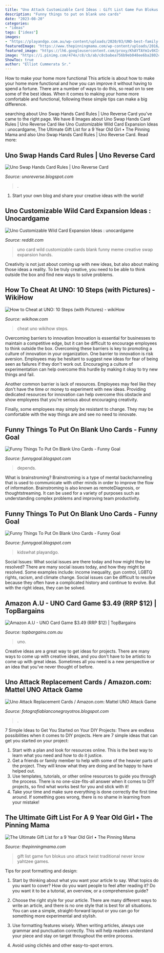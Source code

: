 ```yaml
---
title: "Uno Attack Customizable Card Ideas : Gift List Game Fun Blokus Uno Attack Twist Traditional Never Know Yahtzee Games"
description: "Funny things to put on blank uno cards"
date: "2023-08-20"
categories:
- "ideas"
tags: ["ideas"]
images:
- "https://playandgo.com.au/wp-content/uploads/2020/03/UNO-best-family-card-game-1-630x826.jpg"
featuredImage: "https://www.thepinningmama.com/wp-content/uploads/2016/03/Game-Gift-Ideas-9-Year-Old-Girl.jpg"
featured_image: "https://lh6.googleusercontent.com/proxy/KhAYTAYm1v9XIsXoHK8bM6Ah1qXYVjTlN3yK4_8ouXDorj-477M8DY0GP6TyrZdiyxqNh_wfxU515UlxKjllGTKJxS42qtLViQCNnbSG=w1200-h630-p-k-no-nu"
image: "https://i.pinimg.com/474x/c8/cb/ab/c8cbabea756b9eb048ee6ba2802cc67c.jpg"
ShowToc: true
author: "Elliot Cummerata Sr."
---
```



How to make your home more functional
This article is about how to make your home more functional and how you can improve it without having to spend a fortune. There are a number of ways to do this, so read on to see some of the best ideas. When it comes to making your home more comfortable and functional, following these simple tips can make a big difference.

	

		
searching about Uno Swap Hands Card Rules | Uno Reverse Card you've came to the right page. We have 8 Images about Uno Swap Hands Card Rules | Uno Reverse Card like Uno Customizable Wild Card Expansion Ideas : unocardgame, The Ultimate Gift List for a 9 Year Old Girl • The Pinning Mama and also Uno Swap Hands Card Rules | Uno Reverse Card. Read more:
		
    
## Uno Swap Hands Card Rules | Uno Reverse Card

<img loading=lazy src="https://i.pinimg.com/474x/c8/cb/ab/c8cbabea756b9eb048ee6ba2802cc67c.jpg" onerror="this.onerror=null;this.src='https://tse2.mm.bing.net/th?id=OIP.66nCJn9E7uMkMzjsh6VgcQAAAA&amp;pid=15.1';" alt="Uno Swap Hands Card Rules | Uno Reverse Card">

_Source: unoreverse.blogspot.com_

>. 

	

1. Start your own blog and share your creative ideas with the world!

    
## Uno Customizable Wild Card Expansion Ideas : Unocardgame

<img loading=lazy src="https://external-preview.redd.it/mwk0Sgy3Be5-8n5JP1S112ximFIwPk2d4NWfw3Z9qZY.jpg?auto=webp&amp;s=c0c487fcdb557e37b4705b3ad29c05d443d33869" onerror="this.onerror=null;this.src='https://tse2.mm.bing.net/th?id=OIP.yMur6nVrnrBI7muigCzGfAAAAA&amp;pid=15.1';" alt="Uno Customizable Wild Card Expansion Ideas : unocardgame">

_Source: reddit.com_

>uno card wild customizable cards blank funny meme creative swap expansion hands. 

	

Creativity is not just about coming up with new ideas, but also about making those ideas a reality. To be truly creative, you need to be able to think outside the box and find new ways to solve problems.

    
## How To Cheat At UNO: 10 Steps (with Pictures) - WikiHow

<img loading=lazy src="http://www.wikihow.com/images/d/d2/Cheat-uno-Step-6.jpg" onerror="this.onerror=null;this.src='https://tse2.mm.bing.net/th?id=OIP.5UNx9wrLZahKkJocb6gungHaE7&amp;pid=15.1';" alt="How to Cheat at UNO: 10 Steps (with Pictures) - wikiHow">

_Source: wikihow.com_

>cheat uno wikihow steps. 

	

Overcoming barriers to innovation
Innovation is essential for businesses to maintain a competitive edge, but it can be difficult to encourage employees to think outside the box. Overcoming these barriers is key to promoting a culture of innovation in your organization.
One barrier to innovation is risk aversion. Employees may be hesitant to suggest new ideas for fear of being seen as failures if they don't work out. Encouraging a culture of experimentation can help overcome this hurdle by making it okay to try new things and fail.

Another common barrier is lack of resources. Employees may feel like they don't have the time or money to experiment with new ideas. Providing dedicated resources for innovation can help overcome this obstacle and show employees that you're serious about encouraging creativity.

Finally, some employees may simply be resistant to change. They may be comfortable with the way things are and see no need to innovate.

    
## Funny Things To Put On Blank Uno Cards - Funny Goal

<img loading=lazy src="https://playandgo.com.au/wp-content/uploads/2020/03/UNO-best-family-card-game-1-630x826.jpg" onerror="this.onerror=null;this.src='https://tse4.mm.bing.net/th?id=OIP.0f-jq31JM5Bta1lC4_gGxAHaJt&amp;pid=15.1';" alt="Funny Things To Put On Blank Uno Cards - Funny Goal">

_Source: funnygoal.blogspot.com_

>depends. 

	

What is brainstroming?
Brainstroming is a type of mental backchanneling that is used to communicate with other minds in order to improve the flow of information. Brainstroming is also known as remoteDiagnosis, or thoughtstreaming. It can be used for a variety of purposes such as understanding complex problems and improving team productivity.

    
## Funny Things To Put On Blank Uno Cards - Funny Goal

<img loading=lazy src="https://playandgo.com.au/wp-content/uploads/2020/03/UNO-best-family-card-game3.jpg" onerror="this.onerror=null;this.src='https://tse4.mm.bing.net/th?id=OIP.4E1JhB73zoMDu-HZwQgZ4gHaJ4&amp;pid=15.1';" alt="Funny Things To Put On Blank Uno Cards - Funny Goal">

_Source: funnygoal.blogspot.com_

>kidswhat playandgo. 

	

Social Issues: What social issues are there today and how might they be resolved?
There are many social issues today, and how they might be resolved. Some examples include: income inequality, gun control, LGBTQ rights, racism, and climate change. Social issues can be difficult to resolve because they often have a complicated history and continue to evolve. But with the right ideas, they can be solved.

    
## Amazon A.U - UNO Card Game $3.49 (RRP $12) | TopBargains

<img loading=lazy src="https://d2hzvxamqgodh.cloudfront.net/sites/default/files/dealimage/uno_0.gif" onerror="this.onerror=null;this.src='https://tse2.mm.bing.net/th?id=OIP.YTV_UEe5_uQ_PYG-fh9K9AAAAA&amp;pid=15.1';" alt="Amazon A.U - UNO Card Game $3.49 (RRP $12) | TopBargains">

_Source: topbargains.com.au_

>uno. 

	

Creative ideas are a great way to get ideas for projects. There are many ways to come up with creative ideas, and you don't have to be artistic to come up with great ideas. Sometimes all you need is a new perspective or an idea that you've never thought of before.

    
## Uno Attack Replacement Cards / Amazon.com: Mattel UNO Attack Game

<img loading=lazy src="https://lh6.googleusercontent.com/proxy/KhAYTAYm1v9XIsXoHK8bM6Ah1qXYVjTlN3yK4_8ouXDorj-477M8DY0GP6TyrZdiyxqNh_wfxU515UlxKjllGTKJxS42qtLViQCNnbSG=w1200-h630-p-k-no-nu" onerror="this.onerror=null;this.src='https://tse1.mm.bing.net/th?id=OIP.aaxyKNRWThggGxAIpD1g_QAAAA&amp;pid=15.1';" alt="Uno Attack Replacement Cards / Amazon.com: Mattel UNO Attack Game">

_Source: fotografiablanconegroyotros.blogspot.com_

>. 

	

7 Simple Ideas to Get You Started on Your DIY Projects:
There are endless possibilities when it comes to DIY projects. Here are 7 simple ideas that can get you started on your project:
1. Start with a plan and look for resources online. This is the best way to learn what you need and how to do it justice.
2. Get a friends or family member to help with some of the heavier parts of the project. They will know what they are doing and be happy to have helped out.
3. Use templates, tutorials, or other online resources to guide you through the process. There is no one-size-fits-all answer when it comes to DIY projects, so find what works best for you and stick with it!
4. Take your time and make sure everything is done correctly the first time around. If something goes wrong, there is no shame in learning from your mistake!

    
## The Ultimate Gift List For A 9 Year Old Girl • The Pinning Mama

<img loading=lazy src="https://www.thepinningmama.com/wp-content/uploads/2016/03/Game-Gift-Ideas-9-Year-Old-Girl.jpg" onerror="this.onerror=null;this.src='https://tse1.mm.bing.net/th?id=OIP.yWno50bz94jYj0I6S3eNtwHaL_&amp;pid=15.1';" alt="The Ultimate Gift List for a 9 Year Old Girl • The Pinning Mama">

_Source: thepinningmama.com_

>gift list game fun blokus uno attack twist traditional never know yahtzee games. 

	

Tips for post formatting and design:
1. Start by thinking about what you want your article to say. What topics do you want to cover? How do you want people to feel after reading it? Do you want it to be a tutorial, an overview, or a comprehensive guide?
2. Choose the right style for your article. There are many different ways to write an article, and there is no one style that is best for all situations. You can use a simple, straight-forward layout or you can go for something more experimental and stylish.

3. Use formatting features wisely. When writing articles, always use grammar and punctuation correctly. This will help readers understand your piece and stay on target throughout the entire process.

4. Avoid using clichés and other easy-to-spot errors.

